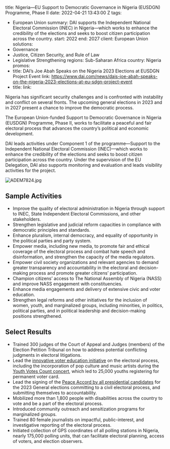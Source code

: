 
title: Nigeria—EU Support to Democratic Governance in Nigeria (EUSDGN) Programme,
  Phase II
date: 2022-04-21 13:43:00 Z
tags:
- European Union
summary: DAI supports the Independent National Electoral Commission (INEC) in Nigeria—which
  works to enhance the credibility of the elections and seeks to boost citizen participation
  across the country.
start: 2022
end: 2027
client: European Union
solutions:
- Governance
- Justice, Citizen Security, and Rule of Law
- Legislative Strengthening
regions: Sub-Saharan Africa
country: Nigeria
promos:
- title: DAI’s Joe Abah Speaks on the Nigeria 2023 Elections at EUSDGN Project Event
  link: https://www.dai.com/news/dais-joe-abah-speaks-on-the-nigeria-2023-elections-at-eu-sdgn-project-event
- title:
  link:


Nigeria has significant security challenges and is confronted with instability and conflict on several fronts. The upcoming general elections in 2023 and in 2027 present a chance to improve the democratic process.

The European Union-funded Support to Democratic Governance in Nigeria (EUSDGN) Programme, Phase II, works to facilitate a peaceful and fair electoral process that advances the country’s political and economic development.

DAI leads activities under Component 1 of the programme—Support to the Independent National Electoral Commission (INEC)—which works to enhance the credibility of the elections and seeks to boost citizen participation across the country. Under the supervision of the EU Delegation, DAI also supports monitoring and evaluation and leads visibility activities for the project.

![ADEM7824.jpg](/uploads/ADEM7824.jpg)

## Sample Activities

* Improve the quality of electoral administration in Nigeria through support to INEC, State Independent Electoral Commissions, and other stakeholders.
* Strengthen legislative and judicial reform capacities in compliance with democratic principles and standards.
* Enhance pluralism, internal democracy, and equality of opportunity in the political parties and party system.
* Empower media, including new media, to promote fair and ethical coverage of the electoral process and combat hate speech and disinformation, and strengthen the capacity of the media regulators.
* Empower civil society organizations and relevant agencies to demand greater transparency and accountability in the electoral and decision-making process and promote greater citizens’ participation.
* Champion citizens’ access to The National Assembly of Nigeria (NASS) and improve NASS engagement with constituencies.
* Enhance media engagements and delivery of extensive civic and voter education.
* Strengthen legal reforms and other initiatives for the inclusion of women, youth, and marginalized groups, including minorities, in politics, political parties, and in political leadership and decision-making positions strengthened.

## Select Results

* Trained 300 judges of the Court of Appeal and Judges (members) of the Election Petition Tribunal on how to address potential conflicting judgments in electoral litigations.
* Lead the [innovative voter education initiative](https://eusdgn.org/youthvotecountng-mega-concert-in-lagos/) on the electoral process, including the incorporation of pop culture and music artists during the [Youth Votes Count concert](https://eusdgn.org/wp-content/uploads/2022/09/Case-Study-1.pdf), which led to 25,000 youths registering for permanent voter card.
* Lead the signing of the [Peace Accord by all presidential candidates](https://placng.org/Legist/political-parties-presidential-candidates-sign-peace-accord-as-campaigns-start/) for the 2023 General elections committing to a civil electoral process, and submitting themselves to accountability.
* Mobilized more than 1,800 people with disabilities across the country to vote and be a part of the electoral process.
* Introduced community outreach and sensitization programs for marginalized groups.
* Trained 80 female journalists on impactful, public-interest, and investigative reporting of the electoral process.
* Initiated collection of GPS coordinates of all polling stations in Nigeria, nearly 175,000 polling units, that can facilitate electoral planning, access of voters, and election observers.
